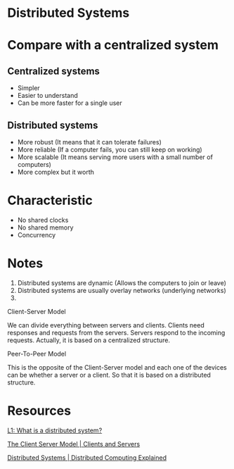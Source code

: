 # Distributed Systems

# Compare with a centralized system

## Centralized systems

- Simpler
- Easier to understand
- Can be more faster for a single user

## Distributed systems

- More robust (It means that it can tolerate failures)
- More reliable (If a computer fails, you can still keep on working)
- More scalable (It means serving more users with a small number of computers)
- More complex but it worth

# Characteristic

- No shared clocks
- No shared memory
- Concurrency

# Notes

1. Distributed systems are dynamic (Allows the computers to join or leave)
2. Distributed systems are usually overlay networks (underlying networks)
3. 

Client-Server Model

We can divide everything between servers and clients. Clients need responses and requests from the servers. Servers respond to the incoming requests. Actually, it is based on a centralized structure.

Peer-To-Peer Model

This is the opposite of the Client-Server model and each one of the devices can be whether a server or a client. So that it is based on a distributed structure.

# Resources

[L1: What is a distributed system?](https://www.youtube.com/watch?v=7VbL89mKK3M)

[The Client Server Model | Clients and Servers](https://www.youtube.com/watch?v=L5BlpPU_muY)

[Distributed Systems | Distributed Computing Explained](https://www.youtube.com/watch?v=ajjOEltiZm4)